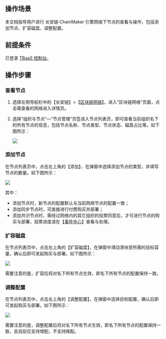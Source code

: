 ## 操作场景

本文档指导用户进行 长安链·ChainMaker 引擎网络下节点的查看与操作，包括添加节点、扩容磁盘、调整配置。



## 前提条件

已登录 [TBaaS 控制台](https://console.cloud.tencent.com/tbaas)。



## 操作步骤

### 查看节点

1. 选择左侧导航栏中的【长安链】>【[区块链网络](https://console.cloud.tencent.com/tbaas/chainmaker/chain)】，进入“区块链网络”页面，点击需查看的网络进入详情页。

2. 选择“组织与节点”—“节点管理”页签进入节点列表页，即可查看当前组织名下的所有节点的信息，包括节点名称、节点类型、节点状态、磁盘占比等。如下图所示：

   ![](https://main.qcloudimg.com/raw/5e688a810be6eda0ead614a07493764d.png)



### 添加节点

在节点列表页中，点击左上角的【添加】，在弹窗中选择添加节点的类型，并填写节点的数量。如下图所示：

![](https://main.qcloudimg.com/raw/ac36c52f077478ca817caaabb570a471.png)

其中：

- 添加节点时，新节点的配置默认与当前网络节点的配置一致；
- 添加同步节点时，可直接进行付费购买并部署；
- 添加共识节点时，需经过网络内的其它组织的投票同意后，才可进行节点的购买与部署，投票进度请在【[事件中心](https://console.cloud.tencent.com/tbaas/event)】查看与处理。



### 扩容磁盘

在节点列表页中，点击左上角的【扩容磁盘】，在弹窗中滑动滑块至所需的目标容量，确认后即可发起购买与部署。如下图所示：

![](https://main.qcloudimg.com/raw/1483a4ba9d66e6101534abe17131836a.png)

需要注意的是，扩容后将对名下所有节点生效，即名下所有节点的配置保持一致。



### 调整配置

在节点列表页中，点击左上角的【调整配置】，在弹窗中选择目标配置，确认后即可发起购买与部署。如下图所示：

![](https://main.qcloudimg.com/raw/5b13556df889b2e29b4d75fb0ffb7824.png)

需要注意的是，调整配置后将对名下所有节点生效，即名下所有节点的配置保持一致，且目前仅支持增配，不支持降配。
